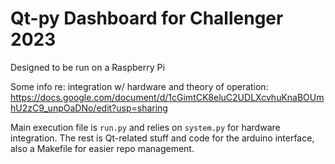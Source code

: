 # Qt-py Dashboard for Challenger 2023

Designed to be run on a Raspberry Pi

Some info re: integration w/ hardware and theory of operation: https://docs.google.com/document/d/1cGimtCK8eluC2UDLXcvhuKnaBOUmhU2zC9_unpOaDNo/edit?usp=sharing 

Main execution file is `run.py` and relies on `system.py` for hardware integration. The rest is Qt-related stuff and code for the arduino interface, also a Makefile for easier repo management.

